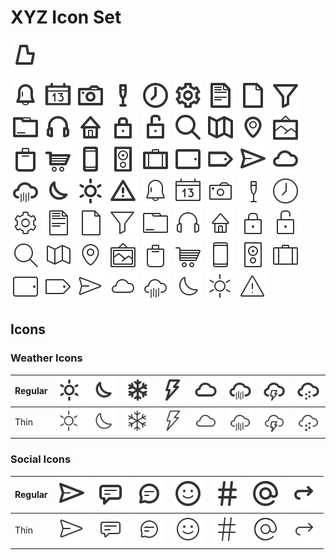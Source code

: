 # XYZ Icon Set

[![](/icons/logo.bartaxyz.svg)](http://ondrejbarta.xyz)

![](/icons/object.regular.bell.svg)
![](/icons/object.regular.calendar.svg)
![](/icons/object.regular.camera.svg)
![](/icons/object.regular.champaigne.svg)
![](/icons/object.regular.clock.svg)
![](/icons/object.regular.cog.svg)
![](/icons/object.regular.document.svg)
![](/icons/object.regular.emptyDocument.svg)
![](/icons/object.regular.filter.svg)
![](/icons/object.regular.folder.svg)
![](/icons/object.regular.headphones.svg)
![](/icons/object.regular.home.svg)
![](/icons/object.regular.lock.svg)
![](/icons/object.regular.lockUnlocked.svg)
![](/icons/object.regular.magnifyingGlass.svg)
![](/icons/object.regular.map.svg)
![](/icons/object.regular.mapPin.svg)
![](/icons/object.regular.picture.svg)
![](/icons/object.regular.shoppingBag.svg)
![](/icons/object.regular.shoppingCart.svg)
![](/icons/object.regular.smartphone.svg)
![](/icons/object.regular.speaker.svg)
![](/icons/object.regular.suitcase.svg)
![](/icons/object.regular.tablet.svg)
![](/icons/object.regular.tag.svg)
![](/icons/social.regular.paperPlane.svg)
![](/icons/weather.regular.cloud.svg)
![](/icons/weather.regular.cloudRain.svg)
![](/icons/weather.regular.moon.svg)
![](/icons/weather.regular.sun.svg)
![](/icons/ui.regular.warning.svg)
![](/icons/object.thin.bell.svg)
![](/icons/object.thin.calendar.svg)
![](/icons/object.thin.camera.svg)
![](/icons/object.thin.champaigne.svg)
![](/icons/object.thin.clock.svg)
![](/icons/object.thin.cog.svg)
![](/icons/object.thin.document.svg)
![](/icons/object.thin.emptyDocument.svg)
![](/icons/object.thin.filter.svg)
![](/icons/object.thin.folder.svg)
![](/icons/object.thin.headphones.svg)
![](/icons/object.thin.home.svg)
![](/icons/object.thin.lock.svg)
![](/icons/object.thin.lockUnlocked.svg)
![](/icons/object.thin.magnifyingGlass.svg)
![](/icons/object.thin.map.svg)
![](/icons/object.thin.mapPin.svg)
![](/icons/object.thin.picture.svg)
![](/icons/object.thin.shoppingBag.svg)
![](/icons/object.thin.shoppingCart.svg)
![](/icons/object.thin.smartphone.svg)
![](/icons/object.thin.speaker.svg)
![](/icons/object.thin.suitcase.svg)
![](/icons/object.thin.tablet.svg)
![](/icons/object.thin.tag.svg)
![](/icons/social.thin.paperPlane.svg)
![](/icons/weather.thin.cloud.svg)
![](/icons/weather.thin.cloudRain.svg)
![](/icons/weather.thin.moon.svg)
![](/icons/weather.thin.sun.svg)
![](/icons/ui.thin.warning.svg)

## Icons

### Weather Icons

| Regular | ![](/icons/weather.regular.sun.svg) | ![](/icons/weather.regular.moon.svg) | ![](/icons/weather.regular.snowflake.svg) | ![](/icons/weather.regular.storm.svg) | ![](/icons/weather.regular.cloud.svg) | ![](/icons/weather.regular.cloudRain.svg) | ![](/icons/weather.regular.cloudStorm.svg) | ![](/icons/weather.regular.cloudSnowflake.svg)
| --- | --- | --- | --- | --- | --- | --- | --- | --- |
| Thin | ![](/icons/weather.thin.sun.svg) | ![](/icons/weather.thin.moon.svg) | ![](/icons/weather.thin.snowflake.svg) | ![](/icons/weather.thin.storm.svg) | ![](/icons/weather.thin.cloud.svg) | ![](/icons/weather.thin.cloudRain.svg) | ![](/icons/weather.thin.cloudStorm.svg) | ![](/icons/weather.thin.cloudSnowflake.svg) |

### Social Icons

| Regular | ![](/icons/social.regular.paperPlane.svg) | ![](/icons/social.regular.chatBubbleSquare.svg) | ![](/icons/social.regular.chatBubbleCircle.svg) | ![](/icons/social.regular.emoji.svg) | ![](/icons/social.regular.hashtag.svg) | ![](/icons/social.regular.mention.svg) | ![](/icons/social.regular.reply.svg)
| --- | --- | --- | --- | --- | --- | --- | --- |
| Thin | ![](/icons/social.thin.paperPlane.svg) | ![](/icons/social.thin.chatBubbleSquare.svg) | ![](/icons/social.thin.chatBubbleCircle.svg) | ![](/icons/social.thin.emoji.svg) | ![](/icons/social.thin.hashtag.svg) | ![](/icons/social.thin.mention.svg) | ![](/icons/social.thin.reply.svg)


